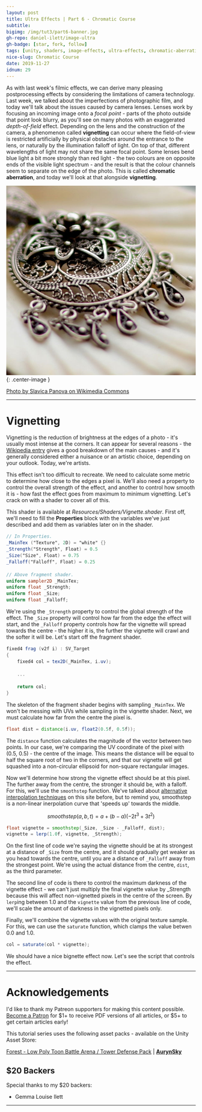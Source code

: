 ```yaml
---
layout: post
title: Ultra Effects | Part 6 - Chromatic Course
subtitle: 
bigimg: /img/tut3/part6-banner.jpg
gh-repo: daniel-ilett/image-ultra
gh-badge: [star, fork, follow]
tags: [unity, shaders, image-effects, ultra-effects, chromatic-aberration, vignette]
nice-slug: Chromatic Course
date: 2019-11-27
idnum: 29
---
```


As with last week's filmic effects, we can derive many pleasing postprocessing effects by considering the limitations of camera technology. Last week, we talked about the imperfections of photographic film, and today we'll talk about the issues caused by camera lenses. Lenses work by focusing an incoming image onto a *focal point* - parts of the photo outside that point look blurry, as you'll see on many photos with an exaggerated *depth-of-field* effect. Depending on the lens and the construction of the camera, a phenomenon called **vignetting** can occur where the field-of-view is restricted artificially by physical obstacles around the entrance to the lens, or naturally by the illumination falloff of light. On top of that, different wavelengths of light may not share the same focal point. Some lenses bend blue light a bit more strongly than red light - the two colours are on opposite ends of the visible light spectrum - and the result is that the colour channels seem to separate on the edge of the photo. This is called **chromatic aberration**, and today we'll look at that alongside **vignetting**.

![Jewellery Photo](/img/tut3/part6-jewellery-example.jpg){: .center-image }

[Photo by Slavica Panova on Wikimedia Commons](https://en.wikipedia.org/wiki/File:Filigranski_nakit_02_edit.JPG)

<hr/>

# Vignetting

Vignetting is the reduction of brightness at the edges of a photo - it's usually most intense at the corners. It can appear for several reasons - the [Wikipedia entry](https://en.wikipedia.org/wiki/Vignetting) gives a good breakdown of the main causes - and it's generally considered either a nuisance or an artistic choice, depending on your outlook. Today, we're artists.

This effect isn't too difficult to recreate. We need to calculate some metric to determine how close to the edges a pixel is. We'll also need a property to control the overall strength of the effect, and another to control how smooth it is - how fast the effect goes from maximum to minimum vignetting. Let's crack on with a shader to cover all of this.

This shader is available at *Resources/Shaders/Vignette.shader*. First off, we'll need to fill the **Properties** block with the variables we've just described and add them as variables later on in the shader.

~~~glsl
// In Properties.
_MainTex ("Texture", 2D) = "white" {}
_Strength("Strength", Float) = 0.5
_Size("Size", Float) = 0.75
_Falloff("Falloff", Float) = 0.25

// Above fragment shader.
uniform sampler2D _MainTex;
uniform float _Strength;
uniform float _Size;
uniform float _Falloff;
~~~

We're using the `_Strength` property to control the global strength of the effect. The `_Size` property will control how far from the edge the effect will start, and the `_Falloff` property controls how far the vignette will spread towards the centre - the higher it is, the further the vignette will crawl and the softer it will be. Let's start off the fragment shader.

~~~glsl
fixed4 frag (v2f i) : SV_Target
{
    fixed4 col = tex2D(_MainTex, i.uv);

    ...

    return col;
}
~~~

The skeleton of the fragment shader begins with sampling `_MainTex`. We won't be messing with UVs while sampling in the vignette shader. Next, we must calculate how far from the centre the pixel is.

~~~glsl
float dist = distance(i.uv, float2(0.5f, 0.5f));
~~~

The `distance` function calculates the magnitude of the vector between two points. In our case, we're comparing the UV coordinate of the pixel with (0.5, 0.5) - the centre of the image. This means the distance will be equal to half the square root of two in the corners, and that our vignette will get squashed into a non-circular ellipsoid for non-square rectangular images.

Now we'll determine how strong the vignette effect should be at this pixel. The further away from the centre, the stronger it should be, with a falloff. For this, we'll use the `smoothstep` function. We've talked about [alternative interpolation techniques](https://danielilett.com/2019-09-08-unity-tips-3-interpolation/) on this site before, but to remind you, smoothstep is a non-linear inerpolation curve that 'speeds up' towards the middle.

$$
    smoothstep(a,b,t)=a+(b-a)(-2t^3+3t^2)
$$

~~~glsl
float vignette = smoothstep(_Size, _Size - _Falloff, dist);
vignette = lerp(1.0f, vignette, _Strength);
~~~

On the first line of code we're saying the vignette should be at its strongest at a distance of `_Size` from the centre, and it should gradually get weaker as you head towards the centre, until you are a distance of `_Falloff` away from the strongest point. We're using the actual distance from the centre, `dist`, as the third parameter.

The second line of code is there to control the maximum darkness of the vignette effect - we can't just multiply the final vignette value by _Strength because this will affect non-vignetted pixels in the centre of the screen. By `lerp`ing between 1.0 and the `vignette` value from the previous line of code, we'll scale the amount of darkness in the vignetted pixels only.

Finally, we'll combine the vignette values with the original texture sample. For this, we can use the `saturate` function, which clamps the value betwen 0.0 and 1.0.

~~~glsl
col = saturate(col * vignette);
~~~

We should have a nice bignette effect now. Let's see the script that controls the effect.

<hr/>

# Acknowledgements

I'd like to thank my Patreon supporters for making this content possible. [Become a Patron](https://www.patreon.com/danielilett) for $1+ to receive PDF versions of all articles, or $5+ to get certain articles early!

This tutorial series uses the following asset packs - available on the Unity Asset Store:

[Forest - Low Poly Toon Battle Arena / Tower Defense Pack](https://assetstore.unity.com/packages/3d/environments/forest-low-poly-toon-battle-arena-tower-defense-pack-100080) | [**AurynSky**](https://assetstore.unity.com/publishers/17283)

## $20 Backers

Special thanks to my $20 backers:

- Gemma Louise Ilett

<hr/>
